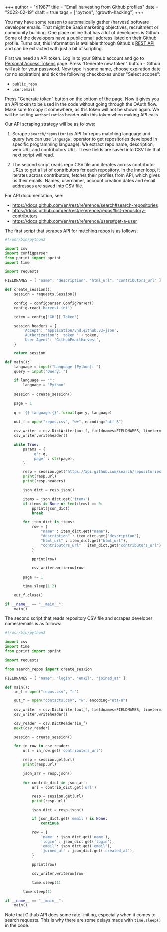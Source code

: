 +++
author = "rl1987"
title = "Email harvesting from Github profiles"
date = "2022-02-19"
draft = true
tags = ["python", "growth-hacking"]
+++

You may have some reason to automatically gather (harvest) software developer emails. That might be SaaS marketing
objectives, recruitment or community building. One place online that has a lot of developers is Github. Some
of the developers have a public email address listed on their Github profile. Turns out, this information is available
through Github's [REST API](https://docs.github.com/en/rest) and can be extracted with just a bit of scripting.

First we need an API token. Log in to your Github account and go to [Personal Access Tokens](https://github.com/settings/tokens)
page. Press "Generate new token" button - Github will ask for your password. Now type in some name, choose expiration date (or
no expiration) and tick the following checkboxes under "Select scopes":

* `public_repo`
* `user:email`

Press "Generate token" button on the bottom of the page. Now it gives you an API token to be used in the code without going through
the OAuth flow. Make sure to copy it somewhere, as this token will not be shown again. We will be setting `Authorization` header
with this token when making API calls.

Our API scraping strategy will be as follows:

1. Scrape `/search/repositories` API for repos matching language and query (we can use `language:` operator to get repositories
developed in specific programming language). We extract repo name, description, web URL and contributors URL. These fields are saved
into CSV file that next script will read. 


2. The second script reads repo CSV file and iterates across contributor URLs to get a list of contributors for each repository.
In the inner loop, it iterates across contributors, fetches their profiles from API, which gives us their emails. Names, usernames,
account creation dates and email addresses are saved into CSV file.

For API documentation, see: 

* https://docs.github.com/en/rest/reference/search#search-repositories
* https://docs.github.com/en/rest/reference/repos#list-repository-contributors
* https://docs.github.com/en/rest/reference/users#get-a-user

The first script that scrapes API for matching repos is as follows:

```python
#!/usr/bin/python3

import csv
import configparser
from pprint import pprint
import time

import requests

FIELDNAMES = [ "name", "description", "html_url", "contributors_url" ]

def create_session():
    session = requests.Session()

    config = configparser.ConfigParser()
    config.read('harvest.ini')

    token = config['GH']['Token']

    session.headers = {
        'Accept': 'application/vnd.github.v3+json',
        'Authorization': 'token ' + token,
        'User-Agent': 'GithubEmailHarvest',
    }

    return session

def main():
    language = input("Language [Python]: ")
    query = input("Query: ")

    if language == "":
        language = "Python"
    
    session = create_session()

    page = 1
    
    q = '{} language:{}'.format(query, language)

    out_f = open("repos.csv", "w+", encoding="utf-8")
    
    csv_writer = csv.DictWriter(out_f, fieldnames=FIELDNAMES, lineterminator="\n")
    csv_writer.writeheader()

    while True:
        params = {
            'q': q,
            'page' : str(page),
        }

        resp = session.get('https://api.github.com/search/repositories', params=params)
        print(resp.url)
        print(resp.headers)

        json_dict = resp.json()

        items = json_dict.get('items')
        if items is None or len(items) == 0:
            pprint(json_dict)
            break

        for item_dict in items:
            row = {
                "name" : item_dict.get("name"),
                "description" : item_dict.get("description"),
                "html_url" : item_dict.get("html_url"),
                "contributors_url" : item_dict.get("contributors_url"),
            }

            pprint(row)

            csv_writer.writerow(row)
        
        page += 1
        
        time.sleep(1.2)

    out_f.close()

if __name__ == "__main__":
    main()
```

The second script that reads repository CSV file and scrapes developer names/emails is as follows:

```python
#!/usr/bin/python3

import csv
import time
from pprint import pprint

import requests

from search_repos import create_session

FIELDNAMES = [ "name", "login", "email", "joined_at" ]

def main():
    in_f = open("repos.csv", "r")

    out_f = open("contacts.csv", "w", encoding="utf-8")
    
    csv_writer = csv.DictWriter(out_f, fieldnames=FIELDNAMES, lineterminator="\n")
    csv_writer.writeheader()

    csv_reader = csv.DictReader(in_f)
    next(csv_reader)

    session = create_session()

    for in_row in csv_reader:
        url = in_row.get('contributors_url')

        resp = session.get(url)
        print(resp.url)

        json_arr = resp.json()
    
        for contrib_dict in json_arr:
            url = contrib_dict.get('url')

            resp = session.get(url)
            print(resp.url)

            json_dict = resp.json()

            if json_dict.get('email') is None:
                continue

            row = {
                'name' : json_dict.get('name'),
                'login' : json_dict.get('login'),
                'email': json_dict.get('email'),
                'joined_at' : json_dict.get('created_at'),
            }

            pprint(row)

            csv_writer.writerow(row)

            time.sleep(1)

        time.sleep(1)

if __name__ == "__main__":
    main()
```

Note that Github API does some rate limiting, especially when it comes to search requests. This is why
there are some delays made with `time.sleep()` in the code.

